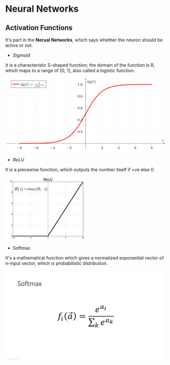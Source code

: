 # Neural Networks

## Activation Functions

It's part in the **Nerual Networks**, which says whether the neuron should be active or not.

* *Sigmoid*

It is a characteristic S-shaped function; the domain of the function is R, which maps to a range of [0, 1], also called a logistic function.

![sigmoid](./Activation-functions/sigmoid.png)

* *ReLU*

It is a piecewise function, which outputs the number itself if +ve else 0.

![relu](./Activation-functions/relu.png)

* Softmax

It's a mathematical function which gives a normalized exponential vector of n-input vector, which is probabilistic distribution.

![softmax](./Activation-functions/softmax.jpg)